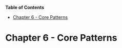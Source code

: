 <!-- START doctoc generated TOC please keep comment here to allow auto update -->
<!-- DON'T EDIT THIS SECTION, INSTEAD RE-RUN doctoc TO UPDATE -->
**Table of Contents**

- [Chapter 6 - Core Patterns](#chapter-6---core-patterns)

<!-- END doctoc generated TOC please keep comment here to allow auto update -->

# Chapter 6 - Core Patterns
